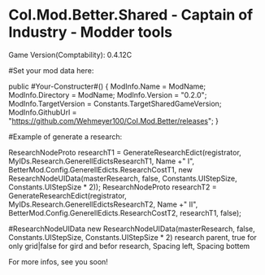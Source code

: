 # CoI.Mod.Better.Shared - Captain of Industry - Modder tools

Game Version(Comptability): 0.4.12C


#Set your mod data here:

public #Your-Constructer#()
{
	ModInfo.Name = ModName;
	ModInfo.Directory = ModName;
	ModInfo.Version = "0.2.0";
	ModInfo.TargetVersion = Constants.TargetSharedGameVersion;
	ModInfo.GithubUrl = "https://github.com/Wehmeyer100/CoI.Mod.Better/releases";
}
    
#Example of generate a research:

ResearchNodeProto researchT1 = GenerateResearchEdict(registrator, MyIDs.Research.GenerellEdictsResearchT1, Name +" I", BetterMod.Config.GenerellEdicts.ResearchCostT1, new ResearchNodeUIData(masterResearch, false, Constants.UIStepSize, Constants.UIStepSize * 2));
ResearchNodeProto researchT2 = GenerateResearchEdict(registrator, MyIDs.Research.GenerellEdictsResearchT2, Name +" II", BetterMod.Config.GenerellEdicts.ResearchCostT2, researchT1, false);
      
#ResearchNodeUIData
new ResearchNodeUIData(masterResearch,                                                 false, Constants.UIStepSize, Constants.UIStepSize * 2)
                       research parent, true for only grid|false for gird and befor research,         Spacing left,           Spacing bottem
                       
                       
For more infos, see you soon!
